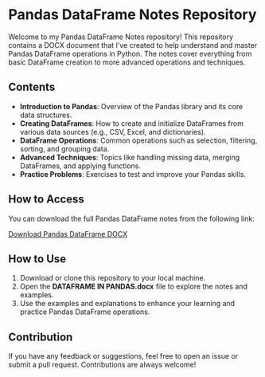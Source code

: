 # Pandas DataFrame Notes Repository

Welcome to my Pandas DataFrame Notes repository! This repository contains a DOCX document that I’ve created to help understand and master Pandas DataFrame operations in Python. The notes cover everything from basic DataFrame creation to more advanced operations and techniques.

## Contents

- **Introduction to Pandas**: Overview of the Pandas library and its core data structures.
- **Creating DataFrames**: How to create and initialize DataFrames from various data sources (e.g., CSV, Excel, and dictionaries).
- **DataFrame Operations**: Common operations such as selection, filtering, sorting, and grouping data.
- **Advanced Techniques**: Topics like handling missing data, merging DataFrames, and applying functions.
- **Practice Problems**: Exercises to test and improve your Pandas skills.

## How to Access

You can download the full Pandas DataFrame notes from the following link:

[Download Pandas DataFrame DOCX](https://github.com/Thirunavukarasu11/Pandas-DataFrame-Doc/blob/main/DATAFRAME%20IN%20PANDAS.docx)

## How to Use

1. Download or clone this repository to your local machine.
2. Open the **DATAFRAME IN PANDAS.docx** file to explore the notes and examples.
3. Use the examples and explanations to enhance your learning and practice Pandas DataFrame operations.

## Contribution

If you have any feedback or suggestions, feel free to open an issue or submit a pull request. Contributions are always welcome!
